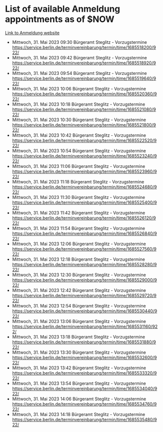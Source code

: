 # List of available Anmeldung appointments as of $NOW
[Link to Anmeldung website](https://service.berlin.de/terminvereinbarung/termin/tag.php?termin=1&anliegen[]=120686&dienstleisterlist=122210,122217,327316,122219,327312,122227,327314,122231,327346,122243,327348,122254,122252,329742,122260,329745,122262,329748,122271,327278,122273,327274,122277,327276,330436,122280,327294,122282,327290,122284,327292,122291,327270,122285,327266,122286,327264,122296,327268,150230,329760,122297,327286,122294,327284,122312,329763,122314,329775,122304,327330,122311,327334,122309,327332,317869,122281,327352,122279,329772,122283,122276,327324,122274,327326,122267,329766,122246,327318,122251,327320,122257,327322,122208,327298,122226,327300&herkunft=http%3A%2F%2Fservice.berlin.de%2Fdienstleistung%2F120686%2F)
- Mittwoch, 31. Mai 2023 09:30 Bürgeramt Steglitz - Vorzugstermine https://service.berlin.de/terminvereinbarung/termin/time/1685518200/922/
- Mittwoch, 31. Mai 2023 09:42 Bürgeramt Steglitz - Vorzugstermine https://service.berlin.de/terminvereinbarung/termin/time/1685518920/922/
- Mittwoch, 31. Mai 2023 09:54 Bürgeramt Steglitz - Vorzugstermine https://service.berlin.de/terminvereinbarung/termin/time/1685519640/922/
- Mittwoch, 31. Mai 2023 10:06 Bürgeramt Steglitz - Vorzugstermine https://service.berlin.de/terminvereinbarung/termin/time/1685520360/922/
- Mittwoch, 31. Mai 2023 10:18 Bürgeramt Steglitz - Vorzugstermine https://service.berlin.de/terminvereinbarung/termin/time/1685521080/922/
- Mittwoch, 31. Mai 2023 10:30 Bürgeramt Steglitz - Vorzugstermine https://service.berlin.de/terminvereinbarung/termin/time/1685521800/922/
- Mittwoch, 31. Mai 2023 10:42 Bürgeramt Steglitz - Vorzugstermine https://service.berlin.de/terminvereinbarung/termin/time/1685522520/922/
- Mittwoch, 31. Mai 2023 10:54 Bürgeramt Steglitz - Vorzugstermine https://service.berlin.de/terminvereinbarung/termin/time/1685523240/922/
- Mittwoch, 31. Mai 2023 11:06 Bürgeramt Steglitz - Vorzugstermine https://service.berlin.de/terminvereinbarung/termin/time/1685523960/922/
- Mittwoch, 31. Mai 2023 11:18 Bürgeramt Steglitz - Vorzugstermine https://service.berlin.de/terminvereinbarung/termin/time/1685524680/922/
- Mittwoch, 31. Mai 2023 11:30 Bürgeramt Steglitz - Vorzugstermine https://service.berlin.de/terminvereinbarung/termin/time/1685525400/922/
- Mittwoch, 31. Mai 2023 11:42 Bürgeramt Steglitz - Vorzugstermine https://service.berlin.de/terminvereinbarung/termin/time/1685526120/922/
- Mittwoch, 31. Mai 2023 11:54 Bürgeramt Steglitz - Vorzugstermine https://service.berlin.de/terminvereinbarung/termin/time/1685526840/922/
- Mittwoch, 31. Mai 2023 12:06 Bürgeramt Steglitz - Vorzugstermine https://service.berlin.de/terminvereinbarung/termin/time/1685527560/922/
- Mittwoch, 31. Mai 2023 12:18 Bürgeramt Steglitz - Vorzugstermine https://service.berlin.de/terminvereinbarung/termin/time/1685528280/922/
- Mittwoch, 31. Mai 2023 12:30 Bürgeramt Steglitz - Vorzugstermine https://service.berlin.de/terminvereinbarung/termin/time/1685529000/922/
- Mittwoch, 31. Mai 2023 12:42 Bürgeramt Steglitz - Vorzugstermine https://service.berlin.de/terminvereinbarung/termin/time/1685529720/922/
- Mittwoch, 31. Mai 2023 12:54 Bürgeramt Steglitz - Vorzugstermine https://service.berlin.de/terminvereinbarung/termin/time/1685530440/922/
- Mittwoch, 31. Mai 2023 13:06 Bürgeramt Steglitz - Vorzugstermine https://service.berlin.de/terminvereinbarung/termin/time/1685531160/922/
- Mittwoch, 31. Mai 2023 13:18 Bürgeramt Steglitz - Vorzugstermine https://service.berlin.de/terminvereinbarung/termin/time/1685531880/922/
- Mittwoch, 31. Mai 2023 13:30 Bürgeramt Steglitz - Vorzugstermine https://service.berlin.de/terminvereinbarung/termin/time/1685532600/922/
- Mittwoch, 31. Mai 2023 13:42 Bürgeramt Steglitz - Vorzugstermine https://service.berlin.de/terminvereinbarung/termin/time/1685533320/922/
- Mittwoch, 31. Mai 2023 13:54 Bürgeramt Steglitz - Vorzugstermine https://service.berlin.de/terminvereinbarung/termin/time/1685534040/922/
- Mittwoch, 31. Mai 2023 14:06 Bürgeramt Steglitz - Vorzugstermine https://service.berlin.de/terminvereinbarung/termin/time/1685534760/922/
- Mittwoch, 31. Mai 2023 14:18 Bürgeramt Steglitz - Vorzugstermine https://service.berlin.de/terminvereinbarung/termin/time/1685535480/922/

